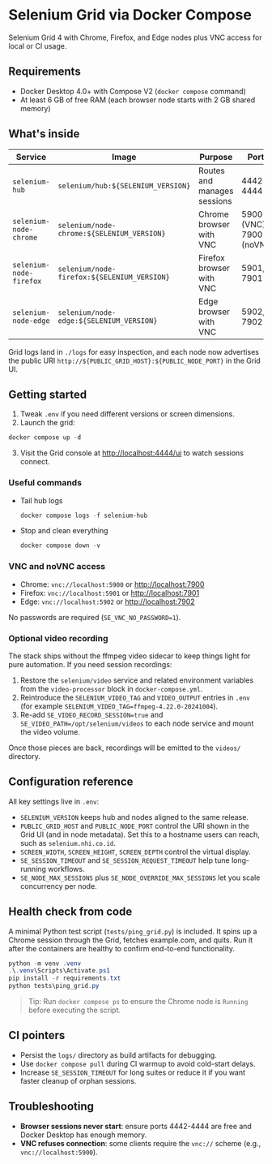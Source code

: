 # Selenium Grid via Docker Compose

Selenium Grid 4 with Chrome, Firefox, and Edge nodes plus VNC access for local or CI usage.

## Requirements

- Docker Desktop 4.0+ with Compose V2 (`docker compose` command)
- At least 6 GB of free RAM (each browser node starts with 2 GB shared memory)

## What's inside

| Service | Image | Purpose | Ports |
| --- | --- | --- | --- |
| `selenium-hub` | `selenium/hub:${SELENIUM_VERSION}` | Routes and manages sessions | 4442-4444 |
| `selenium-node-chrome` | `selenium/node-chrome:${SELENIUM_VERSION}` | Chrome browser with VNC | 5900 (VNC), 7900 (noVNC) |
| `selenium-node-firefox` | `selenium/node-firefox:${SELENIUM_VERSION}` | Firefox browser with VNC | 5901, 7901 |
| `selenium-node-edge` | `selenium/node-edge:${SELENIUM_VERSION}` | Edge browser with VNC | 5902, 7902 |

Grid logs land in `./logs` for easy inspection, and each node now advertises the public URI `http://${PUBLIC_GRID_HOST}:${PUBLIC_NODE_PORT}` in the Grid UI.

## Getting started

1. Tweak `.env` if you need different versions or screen dimensions.
2. Launch the grid:

```powershell
docker compose up -d
```

3. Visit the Grid console at <http://localhost:4444/ui> to watch sessions connect.

### Useful commands

- Tail hub logs

  ```powershell
  docker compose logs -f selenium-hub
  ```

- Stop and clean everything

  ```powershell
  docker compose down -v
  ```

### VNC and noVNC access

- Chrome: `vnc://localhost:5900` or <http://localhost:7900>
- Firefox: `vnc://localhost:5901` or <http://localhost:7901>
- Edge: `vnc://localhost:5902` or <http://localhost:7902>

No passwords are required (`SE_VNC_NO_PASSWORD=1`).

### Optional video recording

The stack ships without the ffmpeg video sidecar to keep things light for pure automation. If you need session recordings:

1. Restore the `selenium/video` service and related environment variables from the `video-processor` block in `docker-compose.yml`.
2. Reintroduce the `SELENIUM_VIDEO_TAG` and `VIDEO_OUTPUT` entries in `.env` (for example `SELENIUM_VIDEO_TAG=ffmpeg-4.22.0-20241004`).
3. Re-add `SE_VIDEO_RECORD_SESSION=true` and `SE_VIDEO_PATH=/opt/selenium/videos` to each node service and mount the video volume.

Once those pieces are back, recordings will be emitted to the `videos/` directory.

## Configuration reference

All key settings live in `.env`:

- `SELENIUM_VERSION` keeps hub and nodes aligned to the same release.
- `PUBLIC_GRID_HOST` and `PUBLIC_NODE_PORT` control the URI shown in the Grid UI (and in node metadata). Set this to a hostname users can reach, such as `selenium.nhi.co.id`.
- `SCREEN_WIDTH`, `SCREEN_HEIGHT`, `SCREEN_DEPTH` control the virtual display.
- `SE_SESSION_TIMEOUT` and `SE_SESSION_REQUEST_TIMEOUT` help tune long-running workflows.
- `SE_NODE_MAX_SESSIONS` plus `SE_NODE_OVERRIDE_MAX_SESSIONS` let you scale concurrency per node.

## Health check from code

A minimal Python test script (`tests/ping_grid.py`) is included. It spins up a Chrome session through the Grid, fetches example.com, and quits. Run it after the containers are healthy to confirm end-to-end functionality.

```powershell
python -m venv .venv
.\.venv\Scripts\Activate.ps1
pip install -r requirements.txt
python tests\ping_grid.py
```

> Tip: Run `docker compose ps` to ensure the Chrome node is `Running` before executing the script.

## CI pointers

- Persist the `logs/` directory as build artifacts for debugging.
- Use `docker compose pull` during CI warmup to avoid cold-start delays.
- Increase `SE_SESSION_TIMEOUT` for long suites or reduce it if you want faster cleanup of orphan sessions.

## Troubleshooting

- **Browser sessions never start**: ensure ports 4442-4444 are free and Docker Desktop has enough memory.
- **VNC refuses connection**: some clients require the `vnc://` scheme (e.g., `vnc://localhost:5900`).
